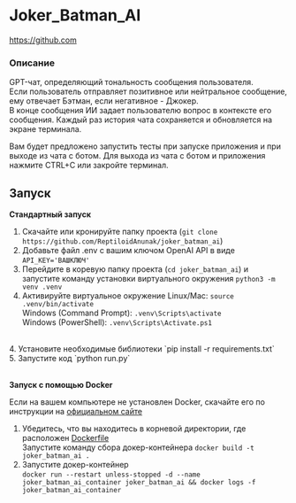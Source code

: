 # **Joker_Batman_AI**
https://github.com
### **Описание**

GPT-чат, определяющий тональность сообщения пользователя.<br>
Если пользователь отправляет позитивное или нейтральное сообщение, ему отвечает Бэтман, если негативное - Джокер.<br>
В конце сообщения ИИ задает пользователю вопрос в контексте его сообщения.
Каждый раз история чата сохраняется и обновляется на экране терминала.

Вам будет предложено запустить тесты при запуске приложения и при выходе из чата с ботом.
Для выхода из чата с ботом и приложения нажмите CTRL+C или закройте терминал.


## Запуск

**Стандартный запуск**
<br>
1. Скачайте или кронируйте папку проекта (`git clone https://github.com/ReptiloidAnunak/joker_batman_ai`)<br>
2. Добавьте файл .env c вашим ключом OpenAI API в виде `API_KEY='ВАШКЛЮЧ'`<br>
2. Перейдите в коревую папку проекта (`cd joker_batman_ai`) и запустите команду установки виртуального окружения `python3 -m venv .venv`<br>
3. Активируйте виртуальное окружение 
Linux/Mac: `source .venv/bin/activate`<br>
Windows (Command Prompt): `.venv\Scripts\activate`<br>
Windows (PowerShell): `.venv\Scripts\Activate.ps1`<br>
<br>
4. Установите необходимые библиотеки
`pip install -r requirements.txt`<br>
5. Запустите код `python run.py`
<br><br>

**Запуск с помощью Docker**

Если на вашем компьютере не установлен Docker, скачайте его по инструкции на [официальном сайте](https://www.docker.com/get-started/)

1. Убедитесь, что вы находитесь в корневой директории, где расположен [Dockerfile](Dockerfile)<br>Запустите команду сбора докер-контейнера `docker build -t joker_batman_ai .`
2. Запустите докер-контейнер<br>`docker run --restart unless-stopped -d --name joker_batman_ai_container joker_batman_ai && docker logs -f joker_batman_ai_container`